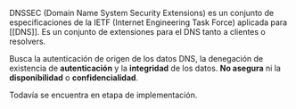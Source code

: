 DNSSEC (Domain Name System Security Extensions) es un conjunto de especificaciones de la IETF (Internet Engineering Task Force) aplicada para [[DNS]]. Es un conjunto de extensiones para el DNS tanto a clientes o resolvers.

Busca la autenticación de origen de los datos DNS, la denegación de existencia de **autenticación** y la **integridad** de los datos. **No asegura** ni la **disponibilidad** o **confidencialidad**.

Todavía se encuentra en etapa de implementación.

